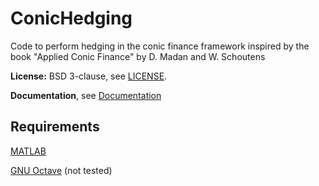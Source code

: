 ConicHedging
============
Code to perform hedging in the conic finance framework inspired 
by the book "Applied Conic Finance" by D. Madan and W. Schoutens

**License:** BSD 3-clause, see [LICENSE](LICENSE).

**Documentation**, see [Documentation](documentation.md)

## Requirements

[MATLAB](https://www.mathworks.com/products/matlab/) 

[GNU Octave](https://www.gnu.org/software/octave/) (not tested)